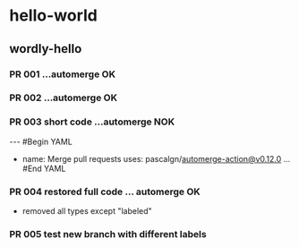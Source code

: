 # hello-world
## wordly-hello
### PR 001 ...automerge OK
### PR 002 ...automerge OK
### PR 003 short code ...automerge NOK
--- #Begin YAML
- name: Merge pull requests
  uses: pascalgn/automerge-action@v0.12.0
... #End YAML
### PR 004 restored full code ... automerge OK
* removed all types except "labeled"
### PR 005 test new branch with different labels
